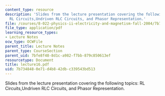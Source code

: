 ```yaml
---
content_type: resource
description: 'Slides from the lecture presentation covering the following topics:
  RL Circuits,Undriven RLC Circuits, and Phasor Representation.'
file: /courses/8-022-physics-ii-electricity-and-magnetism-fall-2004/7b7348480e71d4b842dbc339543bd513_lecture16.pdf
file_type: application/pdf
learning_resource_types:
- Lecture Notes
ocw_type: OCWFile
parent_title: Lecture Notes
parent_type: CourseSection
parent_uid: 7bfe8f48-8d1c-a982-f7bb-879c850613ef
resourcetype: Document
title: lecture16.pdf
uid: 7b734848-0e71-d4b8-42db-c339543bd513
---
```

Slides from the lecture presentation covering the following topics: RL Circuits,Undriven RLC Circuits, and Phasor Representation.

